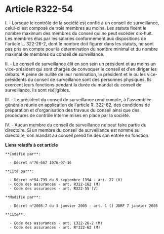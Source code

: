 # Article R322-54

I. - Lorsque le contrôle de la société est confié à un conseil de surveillance, celui-ci est composé de trois membres au
moins. Les statuts fixent le nombre maximum des membres du conseil qui ne peut excéder dix-huit. Les membres élus par les
salariés conformément aux dispositions de l'article L. 322-26-2, dont le nombre doit figurer dans les statuts, ne sont pas
pris en compte pour la détermination du nombre minimal et du nombre maximal de membres du conseil de surveillance.

II. - Le conseil de surveillance élit en son sein un président et au moins un vice-président qui sont chargés de convoquer le
conseil et d'en diriger les débats. A peine de nullité de leur nomination, le président et le ou les vice-présidents du
conseil de surveillance sont des personnes physiques. Ils exercent leurs fonctions pendant la durée du mandat du conseil de
surveillance. Ils sont rééligibles.

III. - Le président du conseil de surveillance rend compte, à l'assemblée générale réunie en application de l'article R.
322-62, des conditions de préparation et d'organisation des travaux du conseil ainsi que des procédures de contrôle interne
mises en place par la société.

IV. - Aucun membre du conseil de surveillance ne peut faire partie du directoire. Si un membre du conseil de surveillance est
nommé au directoire, son mandat au conseil prend fin dès son entrée en fonction.

**Liens relatifs à cet article**

	**Codifié par**:

	  - Décret n°76-667 1976-07-16

	**Cité par**:

	  - Décret n°94-799 du 9 septembre 1994 - art. 27 (V)
	  - Code des assurances - art. R322-162 (M)
	  - Code des assurances - art. R322-55 (V)

	**Modifié par**:

	  - Décret n°2005-7 du 3 janvier 2005 - art. 1 () JORF 7 janvier 2005

	**Cite**:

	  - Code des assurances - art. L322-26-2 (M)
	  - Code des assurances - art. R*322-62 (M)
